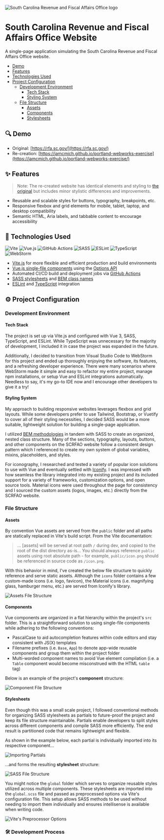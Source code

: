 <!-- Heading -->

![South Carolina Revenue and Fiscal Affairs Office logo](public/assets/readme/site-logo.svg)

# South Carolina Revenue and Fiscal Affairs Office Website

A single-page application simulating the South Carolina Revenue and Fiscal Affairs Office website.

- [Demo](#🔍-demo)
- [Features](#✨-features)
- [Technologies Used](#🧰-technologies-used)
- [Project Configuration](#⚙️-project-configuration)
    - [Development Environment](#development-environment)
        - [Tech Stack](#tech-stack)
        - [Styling System](#styling-system)
    - [File Structure](#file-structure)
        - [Assets](#assets)
        - [Components](#components)
        - [Stylesheets](#stylesheets)

<!-- Demo -->

## 🔍 Demo

- Original: [https://rfa.sc.gov/](https://rfa.sc.gov/)
- Re-creation: [https://jamcmich.github.io/portland-webworks-exercise](https://jamcmich.github.io/portland-webworks-exercise/)

<!-- Features -->

## ✨ Features

> Note: The re-created website has identical elements and styling to [the original](https://rfa.sc.gov/) but includes minor stylistic differences and improvements.

- Reusable and scalable styles for buttons, typography, breakpoints, etc.
- Responsive flexbox and grid elements for mobile, tablet, laptop, and desktop compatibility
- Semantic HTML, Aria labels, and tabbable content to encourage accessibility

<!-- Technologies Used -->

## 🧰 Technologies Used

![Vite](https://img.shields.io/badge/vite-%23646CFF.svg?style=for-the-badge&amp;logo=vite&amp;logoColor=white)
![Vue.js](https://img.shields.io/badge/vuejs-%2335495e.svg?style=for-the-badge&amp;logo=vuedotjs&amp;logoColor=%234FC08D)
![GitHub Actions](https://img.shields.io/badge/github%20actions-%232671E5.svg?style=for-the-badge&amp;logo=githubactions&amp;logoColor=white)
![SASS](https://img.shields.io/badge/SASS-hotpink.svg?style=for-the-badge&amp;logo=SASS&amp;logoColor=white)
![ESLint](https://img.shields.io/badge/ESLint-4B3263?style=for-the-badge&amp;logo=eslint&amp;logoColor=white)
![TypeScript](https://img.shields.io/badge/typescript-%23007ACC.svg?style=for-the-badge&amp;logo=typescript&amp;logoColor=white)
![WebStorm](https://img.shields.io/badge/webstorm-143?style=for-the-badge&amp;logo=webstorm&amp;logoColor=white&amp;color=black)

- [Vite.js](https://vitejs.dev/) for more flexible and efficient production and build environments
- [Vue.js single-file components](https://vuejs.org/guide/scaling-up/sfc.html) using the [Options API](https://vuejs.org/guide/introduction.html#api-styles)
- Automated CI/CD build and deployment jobs via [GitHub Actions](https://github.com/features/actions)
- [SASS stylesheets](https://sass-lang.com/) and [BEM class names](https://getbem.com/)
- [ESLint](https://eslint.org/) and [TypeScript](https://www.typescriptlang.org/) integration

<!-- Project Configuration -->

## ⚙️ Project Configuration

### Development Environment

#### Tech Stack

The project is set up via Vite.js and configured with Vue 3, SASS, TypeScript, and ESLint. While TypeScript was unnecessary for the majority of development, I included it in case the project was expanded in the future.

Additionally, I decided to transition from Visual Studio Code to WebStorm for this project and ended up thoroughly enjoying the software, its features, and a refreshing developer experience. There were many scenarios where WebStorm made it simple and easy to refactor my entire project, manage npm installations, or setup Vue and ESLint integrations automatically. Needless to say, it's my go-to IDE now and I encourage other developers to give it a try!

#### Styling System

My approach to building responsive websites leverages flexbox and grid layouts. While some developers prefer to use Tailwind, Bootstrap, or Vuetify to cover all of their styling necessities, I decided SASS would be a more suitable, lightweight solution for building a single-page application.

I utilized [BEM methodologies](https://getbem.com/) in tandem with SASS to create an organized, nested class structure. Many of the sections, typography, layouts, buttons, and other components on the SCRFAO website follow a consistent design pattern which I referenced to create my own system of global variables, mixins, placeholders, and styles.

For iconography, I researched and tested a variety of popular icon solutions to use with Vue and eventually settled with [Iconify](https://icon-sets.iconify.design/). I was impressed with how seamless the library integrated into my existing project and its included support for a variety of frameworks, customization options, and open source tools. Material icons were used throughout the page for consistency and I sourced the custom assets (logos, images, etc.)
directly from the SCRFAO website.

### File Structure

#### Assets

By convention Vue assets are served from the `public` folder and all paths are statically replaced in Vite's build script. From the Vite documentation:

> ... [assets] will be served at root path `/` during dev, and copied to the root of the dist directory as-is... You should always reference `public` assets using root absolute path - for example, `public/icon.png` should be referenced in source code as `/icon.png`.

With this behavior in mind, I've created the below file structure to quickly reference and serve static assets. Although the `icons` folder contains a few custom-made icons (i.e. logo, favicon), the Material icons (i.e. magnifying glass, hamburger menu, etc.) are served from Iconify's library.

![Assets File Structure](public/assets/readme/assets-file-structure.png)

#### Components

Vue components are organized in a flat hierarchy within the project's `src` folder. This is a straightforward solution to using single-file components while adhering to the following conventions:

- PascalCase to aid autocompletion features within code editors and stay consistent with JS(X) templates
- Filename prefixes (i.e. `Base`, `App`) to denote app-wide reusable components and group them within the project folder
- Multi-worded component names to avoid Vue element compilation (i.e. a `Table` component would become misconstrued with the HTML `table` tag)

Below is an example of the project's **component** structure:

![Component File Structure](public/assets/readme/component-file-structure.png)

#### Stylesheets

Even though this was a small scale project, I followed conventional methods for organizing SASS stylesheets as partials to future-proof the project and keep its file structure maintainable. Partials enable developers to split styles across different components and compile SASS more efficiently. The end result is partitioned code that remains lightweight and flexible.

As shown in the example below, each partial is individually imported into its respective component...

![Importing Partials](public/assets/readme/partials-import-example.png)

...and forms the resulting **stylesheet** structure:

![SASS File Structure](public/assets/readme/sass-file-structure.png)

You might notice the `global` folder which serves to organize reusable styles utilized across multiple components. These stylesheets are imported into the `global.scss` file and passed as preprocessed options via Vite's configuration file. This setup allows SASS methods to be used without needing to import them individually and ensures intellisense is available when writing code.

![Vite's Preprocessor Options](public/assets/readme/vite-preprocessor-options.png)

<!-- Development Process -->

### 🛠️ Development Process